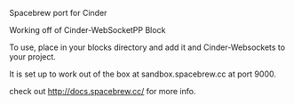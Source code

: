 Spacebrew port for Cinder

Working off of Cinder-WebSocketPP Block

To use, place in your blocks directory and add it and Cinder-Websockets
to your project.

It is set up to work out of the box at sandbox.spacebrew.cc at port 9000.

check out http://docs.spacebrew.cc/ for more info.


